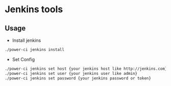 # Jenkins tools

## Usage

- Install jenkins

``` bash
./power-ci jenkins install
```

- Set Config

``` bash
./power-ci jenkins set host {your jenkins host like http://jenkins.com}
./power-ci jenkins set user {your jenkins user like admin}
./power-ci jenkins set password {your jenkins password or token}
```
